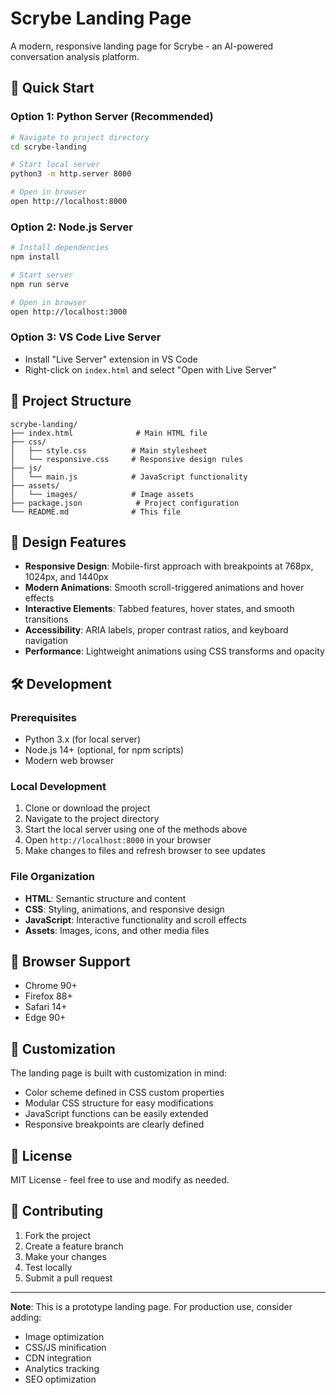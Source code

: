 # Scrybe Landing Page

A modern, responsive landing page for Scrybe - an AI-powered conversation analysis platform.

## 🚀 Quick Start

### Option 1: Python Server (Recommended)
```bash
# Navigate to project directory
cd scrybe-landing

# Start local server
python3 -m http.server 8000

# Open in browser
open http://localhost:8000
```

### Option 2: Node.js Server
```bash
# Install dependencies
npm install

# Start server
npm run serve

# Open in browser
open http://localhost:3000
```

### Option 3: VS Code Live Server
- Install "Live Server" extension in VS Code
- Right-click on `index.html` and select "Open with Live Server"

## 📁 Project Structure

```
scrybe-landing/
├── index.html              # Main HTML file
├── css/
│   ├── style.css          # Main stylesheet
│   └── responsive.css     # Responsive design rules
├── js/
│   └── main.js            # JavaScript functionality
├── assets/
│   └── images/            # Image assets
├── package.json            # Project configuration
└── README.md              # This file
```

## 🎨 Design Features

- **Responsive Design**: Mobile-first approach with breakpoints at 768px, 1024px, and 1440px
- **Modern Animations**: Smooth scroll-triggered animations and hover effects
- **Interactive Elements**: Tabbed features, hover states, and smooth transitions
- **Accessibility**: ARIA labels, proper contrast ratios, and keyboard navigation
- **Performance**: Lightweight animations using CSS transforms and opacity

## 🛠️ Development

### Prerequisites
- Python 3.x (for local server)
- Node.js 14+ (optional, for npm scripts)
- Modern web browser

### Local Development
1. Clone or download the project
2. Navigate to the project directory
3. Start the local server using one of the methods above
4. Open `http://localhost:8000` in your browser
5. Make changes to files and refresh browser to see updates

### File Organization
- **HTML**: Semantic structure and content
- **CSS**: Styling, animations, and responsive design
- **JavaScript**: Interactive functionality and scroll effects
- **Assets**: Images, icons, and other media files

## 📱 Browser Support

- Chrome 90+
- Firefox 88+
- Safari 14+
- Edge 90+

## 🔧 Customization

The landing page is built with customization in mind:
- Color scheme defined in CSS custom properties
- Modular CSS structure for easy modifications
- JavaScript functions can be easily extended
- Responsive breakpoints are clearly defined

## 📄 License

MIT License - feel free to use and modify as needed.

## 🤝 Contributing

1. Fork the project
2. Create a feature branch
3. Make your changes
4. Test locally
5. Submit a pull request

---

**Note**: This is a prototype landing page. For production use, consider adding:
- Image optimization
- CSS/JS minification
- CDN integration
- Analytics tracking
- SEO optimization 